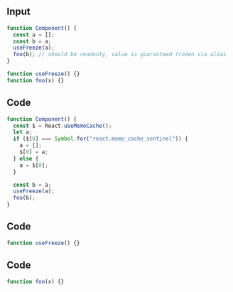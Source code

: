 
## Input

```javascript
function Component() {
  const a = [];
  const b = a;
  useFreeze(a);
  foo(b); // should be readonly, value is guaranteed frozen via alias
}

function useFreeze() {}
function foo(x) {}

```

## Code

```javascript
function Component() {
  const $ = React.useMemoCache();
  let a;
  if ($[0] === Symbol.for("react.memo_cache_sentinel")) {
    a = [];
    $[0] = a;
  } else {
    a = $[0];
  }

  const b = a;
  useFreeze(a);
  foo(b);
}

```
## Code

```javascript
function useFreeze() {}

```
## Code

```javascript
function foo(x) {}

```
      
